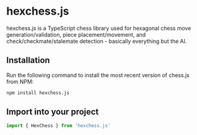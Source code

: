 # hexchess.js

hexchess.js is a TypeScript chess library used for hexagonal chess move
generation/validation, piece placement/movement, and check/checkmate/stalemate
detection - basically everything but the AI.

## Installation

Run the following command to install the most recent version of chess.js from
NPM:

```sh
npm install hexchess.js
```

## Import into your project

```js
import { HexChess } from 'hexchess.js'
```
